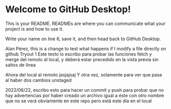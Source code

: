 # Welcome to GitHub Desktop!

This is your README. READMEs are where you can communicate what your project is and how to use it.

Write your name on line 6, save it, and then head back to GitHub Desktop.

Alan Pérez, this is a change to test what happens if I modify a file directly on github
Tryout 1
Este texto lo escribo para probar las funciones fetch y merge del remoto al local, y deberá estar precedido en la vista previa sin saltos de línea

Ahora del local al remoto jasjajsaj
Y otra vez, solamente para ver que pasa al haber dos cambios unstaged

2022/06/22, escribo esto para hacer un commit y push para probar que no hay advertencias por haber creado un archivo igual a éste con otro nombre que no se verá obviamente en este repo pero está este día en el local